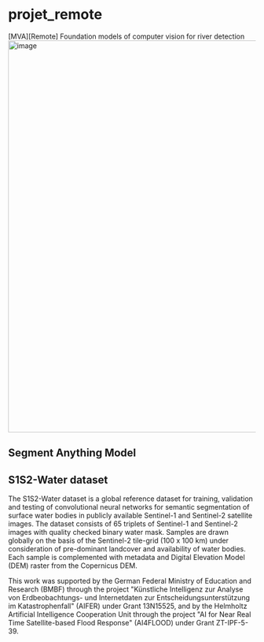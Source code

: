 # projet_remote
[MVA][Remote] Foundation models of computer vision for river detection
<img width="796" alt="image" src="https://github.com/EmmaGau/projet_remote/assets/99346502/d412b4ad-f50a-4811-9881-e4a9f6e2f4e0">

## Segment Anything Model

## S1S2-Water dataset
The S1S2-Water dataset is a global reference dataset for training, validation and testing of convolutional neural networks for semantic segmentation of surface water bodies in publicly available Sentinel-1 and Sentinel-2 satellite images. The dataset consists of 65 triplets of Sentinel-1 and Sentinel-2 images with quality checked binary water mask. Samples are drawn globally on the basis of the Sentinel-2 tile-grid (100 x 100 km) under consideration of pre-dominant landcover and availability of water bodies. Each sample is complemented with metadata and Digital Elevation Model (DEM) raster from the Copernicus DEM.

This work was supported by the German Federal Ministry of Education and Research (BMBF) through the project "Künstliche Intelligenz zur Analyse von Erdbeobachtungs- und Internetdaten zur Entscheidungsunterstützung im Katastrophenfall" (AIFER) under Grant 13N15525, and by the Helmholtz Artificial Intelligence Cooperation Unit through the project "AI for Near Real Time Satellite-based Flood Response" (AI4FLOOD) under Grant ZT-IPF-5-39.
